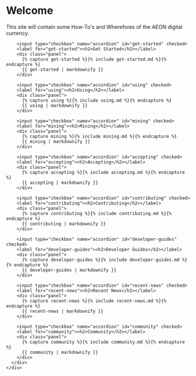 <html>
<head>

<link rel="stylesheet" href="https://unpkg.com/flexboxgrid2@7.2.1/flexboxgrid2.css">
<link rel="stylesheet" href="https://use.fontawesome.com/releases/v5.5.0/css/all.css" integrity="sha384-B4dIYHKNBt8Bc12p+WXckhzcICo0wtJAoU8YZTY5qE0Id1GSseTk6S+L3BlXeVIU" crossorigin="anonymous">

<!--
<script src="https://cdnjs.cloudflare.com/ajax/libs/jquery/2.1.4/jquery.min.js" type="text/javascript"></script>
-->
</head>
<body>

<header>

</header>

<main>
  <div class="container">
    <div class="row center-xs">
      <div class="col-xs-12 col-lg-10 col-xl-8 text-left">
        <h1>Welcome</h1>
        <p>This site will contain some How-To's and Wherefores of the AEON digital currency.</p>

        <input type="checkbox" name="accordion" id="get-started" checked>
        <label for="get-started"><h2>Get Started</h2></label>
        <div class="panel">
          {% capture get-started %}{% include get-started.md %}{% endcapture %}
          {{ get-started | markdownify }}
        </div>

        <input type="checkbox" name="accordion" id="using" checked>
        <label for="using"><h2>Using</h2></label>
        <div class="panel">
          {% capture using %}{% include using.md %}{% endcapture %}
          {{ using | markdownify }}
        </div>

        <input type="checkbox" name="accordion" id="mining" checked>
        <label for="mining"><h2>Mining</h2></label>
        <div class="panel">
          {% capture mining %}{% include mining.md %}{% endcapture %}
          {{ mining | markdownify }}
        </div>

        <input type="checkbox" name="accordion" id="accepting" checked>
        <label for="accepting"><h2>Accepting</h2></label>
        <div class="panel">
          {% capture accepting %}{% include accepting.md %}{% endcapture %}
          {{ accepting | markdownify }}
        </div>

        <input type="checkbox" name="accordion" id="contributing" checked>
        <label for="contributing"><h2>Contributing</h2></label>
        <div class="panel">
          {% capture contributing %}{% include contributing.md %}{% endcapture %}
          {{ contributing | markdownify }}
        </div>

        <input type="checkbox" name="accordion" id="developer-guides" checked>
        <label for="developer-guides"><h2>Developer Guides</h2></label>
        <div class="panel">
          {% capture developer-guides %}{% include developer-guides.md %}{% endcapture %}
          {{ developer-guides | markdownify }}
        </div>

        <input type="checkbox" name="accordion" id="recent-news" checked>
        <label for="recent-news"><h2>Recent News</h2></label>
        <div class="panel">
          {% capture recent-news %}{% include recent-news.md %}{% endcapture %}
          {{ recent-news | markdownify }}
        </div>

        <input type="checkbox" name="accordion" id="community" checked>
        <label for="community"><h2>Community</h2></label>
        <div class="panel">
          {% capture community %}{% include community.md %}{% endcapture %}
          {{ community | markdownify }}
        </div>
      </div>
    </div>
  </div>
</main>

<footer>
</footer>

</body>
</html>
